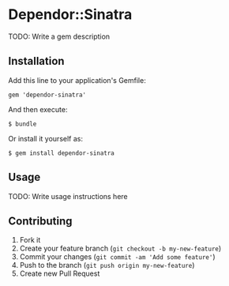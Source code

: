 # Dependor::Sinatra

TODO: Write a gem description

## Installation

Add this line to your application's Gemfile:

    gem 'dependor-sinatra'

And then execute:

    $ bundle

Or install it yourself as:

    $ gem install dependor-sinatra

## Usage

TODO: Write usage instructions here

## Contributing

1. Fork it
2. Create your feature branch (`git checkout -b my-new-feature`)
3. Commit your changes (`git commit -am 'Add some feature'`)
4. Push to the branch (`git push origin my-new-feature`)
5. Create new Pull Request
